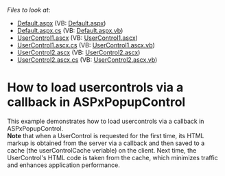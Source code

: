 <!-- default file list -->
*Files to look at*:

* [Default.aspx](./CS/WebSite/Default.aspx) (VB: [Default.aspx](./VB/WebSite/Default.aspx))
* [Default.aspx.cs](./CS/WebSite/Default.aspx.cs) (VB: [Default.aspx.vb](./VB/WebSite/Default.aspx.vb))
* [UserControl1.ascx](./CS/WebSite/UserControl1.ascx) (VB: [UserControl1.ascx](./VB/WebSite/UserControl1.ascx))
* [UserControl1.ascx.cs](./CS/WebSite/UserControl1.ascx.cs) (VB: [UserControl1.ascx.vb](./VB/WebSite/UserControl1.ascx.vb))
* [UserControl2.ascx](./CS/WebSite/UserControl2.ascx) (VB: [UserControl2.ascx](./VB/WebSite/UserControl2.ascx))
* [UserControl2.ascx.cs](./CS/WebSite/UserControl2.ascx.cs) (VB: [UserControl2.ascx.vb](./VB/WebSite/UserControl2.ascx.vb))
<!-- default file list end -->
# How to load usercontrols via a callback in ASPxPopupControl


<p>This example demonstrates how to load usercontrols via a callback in ASPxPopupControl.<br />
<strong>Note</strong> that when a UserControl is requested for the first time, its HTML markup is obtained from the server via a callback and then saved to a cache (the userControlCache veriable) on the client. Next time, the UserControl's HTML code is taken from the cache, which minimizes traffic and enhances application performance.</p>

<br/>


